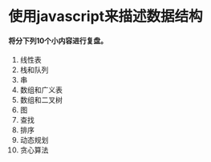 # 使用javascript来描述数据结构

#### 将分下列10个小内容进行复盘。

1. 线性表  
2. 栈和队列
3. 串
4. 数组和广义表
5. 数组和二叉树
6. 图
7. 查找
8. 排序
9. 动态规划
10. 贪心算法



